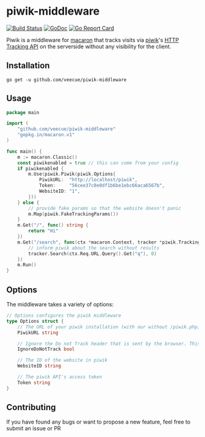 # piwik-middleware
[![Build Status](https://travis-ci.org/veecue/piwik-middleware.svg?branch=master)](https://travis-ci.org/veecue/piwik-middleware)
[![GoDoc](https://godoc.org/github.com/veecue/piwik-middleware?status.svg)](https://godoc.org/github.com/veecue/piwik-middleware)
[![Go Report Card](https://goreportcard.com/badge/github.com/veecue/piwik-middleware)](https://goreportcard.com/report/github.com/veecue/piwik-middleware)

Piwik is a middleware for [macaron](https://go-macaron.com) that tracks visits via [piwik](https://piwik.org)'s [HTTP Tracking API](https://developer.piwik.org/api-reference/tracking-api)
on the serverside without any visibility for the client.

## Installation
`go get -u github.com/veecue/piwik-middleware`

## Usage
```go
package main

import (
	"github.com/veecue/piwik-middleware"
	"gopkg.in/macaron.v1"
)

func main() {
	m := macaron.Classic()
	const piwikenabled = true // this can come from your config
	if piwikenabled {
		m.Use(piwik.Piwik(piwik.Options{
			PiwikURL:  "http://localhost/piwik",
			Token:     "56cee37c8e0df1b6be1ebc66aca6567b",
			WebsiteID: "1",
		}))
	} else {
		// provide fake params so that the website doesn't panic
		m.Map(piwik.FakeTrackingParams())
	}
	m.Get("/", func() string {
		return "Hi"
	})
	m.Get("/search", func(ctx *macaron.Context, tracker *piwik.TrackingParams) {
		// inform piwik about the search without results
		tracker.Search(ctx.Req.URL.Query().Get("q"), 0)
	})
	m.Run()
}
```

## Options
The middleware takes a variety of options:
```go
// Options configures the piwik middleware
type Options struct {
	// The URL of your piwik installation (with our without /piwik.php)
	PiwikURL string

	// Ignore the Do not Track header that is sent by the browser. This is not recommended
	IgnoreDoNotTrack bool

	// The ID of the website in piwik
	WebsiteID string

	// The piwik API's access token
	Token string
}
```

## Contributing
If you have found any bugs or want to propose a new feature, feel free to submit an issue or PR

